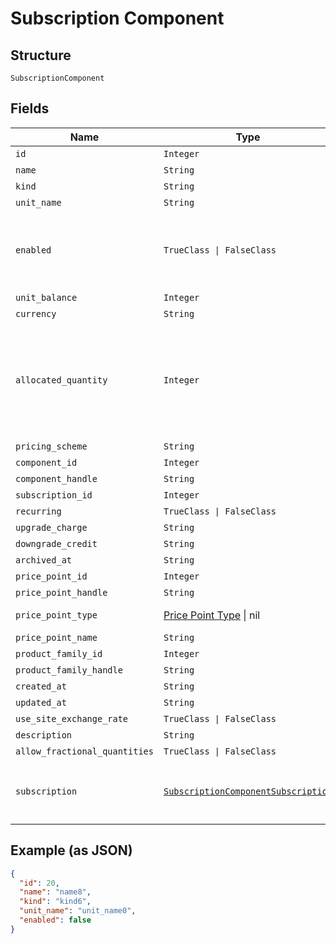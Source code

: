 
# Subscription Component

## Structure

`SubscriptionComponent`

## Fields

| Name | Type | Tags | Description |
|  --- | --- | --- | --- |
| `id` | `Integer` | Optional | - |
| `name` | `String` | Optional | - |
| `kind` | `String` | Optional | - |
| `unit_name` | `String` | Optional | - |
| `enabled` | `TrueClass \| FalseClass` | Optional | (for on/off components) indicates if the component is enabled for the subscription |
| `unit_balance` | `Integer` | Optional | - |
| `currency` | `String` | Optional | - |
| `allocated_quantity` | `Integer` | Optional | For Quantity-based components: The current allocation for the component on the given subscription. For On/Off components: Use 1 for on. Use 0 for off. |
| `pricing_scheme` | `String` | Optional | - |
| `component_id` | `Integer` | Optional | - |
| `component_handle` | `String` | Optional | - |
| `subscription_id` | `Integer` | Optional | - |
| `recurring` | `TrueClass \| FalseClass` | Optional | - |
| `upgrade_charge` | `String` | Optional | - |
| `downgrade_credit` | `String` | Optional | - |
| `archived_at` | `String` | Optional | - |
| `price_point_id` | `Integer` | Optional | - |
| `price_point_handle` | `String` | Optional | - |
| `price_point_type` | [Price Point Type](../../doc/models/price-point-type-enum.md) \| nil | Optional | This is a container for one-of cases. |
| `price_point_name` | `String` | Optional | - |
| `product_family_id` | `Integer` | Optional | - |
| `product_family_handle` | `String` | Optional | - |
| `created_at` | `String` | Optional | - |
| `updated_at` | `String` | Optional | - |
| `use_site_exchange_rate` | `TrueClass \| FalseClass` | Optional | - |
| `description` | `String` | Optional | - |
| `allow_fractional_quantities` | `TrueClass \| FalseClass` | Optional | - |
| `subscription` | [`SubscriptionComponentSubscription`](../../doc/models/subscription-component-subscription.md) | Optional | An optional object, will be returned if provided `include=subscription` query param. |

## Example (as JSON)

```json
{
  "id": 20,
  "name": "name8",
  "kind": "kind6",
  "unit_name": "unit_name0",
  "enabled": false
}
```

